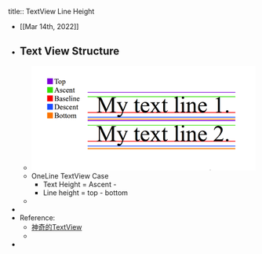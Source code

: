title:: TextView Line Height

- [[Mar 14th, 2022]]
- ## Text View Structure
	- ![image.png](../assets/image_1647249506338_0.png)
	- OneLine TextView Case
		- Text Height = Ascent -
		- Line height = top - bottom
	-
-
- Reference:
	- [神奇的TextView](https://codeantenna.com/a/qTS5cygDkQ)
	-
-